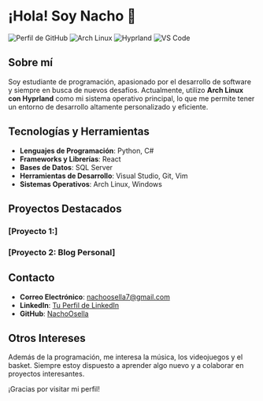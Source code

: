 # ¡Hola! Soy Nacho 👋

![Perfil de GitHub](https://img.shields.io/badge/-GitHub-181717?style=flat-square&logo=github&logoColor=white)
![Arch Linux](https://img.shields.io/badge/Arch_Linux-1793D1?style=flat-square&logo=arch-linux&logoColor=white)
![Hyprland](https://img.shields.io/badge/Hyprland-764ABC?style=flat-square&logo=arch-linux&logoColor=white)
![VS Code](https://img.shields.io/badge/Visual_Studio_Code-0078d7?style=flat-square&logo=visual-studio-code&logoColor=white)

## Sobre mí

Soy estudiante de programación, apasionado por el desarrollo de software y siempre en busca de nuevos desafíos. Actualmente, utilizo **Arch Linux con Hyprland** como mi sistema operativo principal, lo que me permite tener un entorno de desarrollo altamente personalizado y eficiente.

## Tecnologías y Herramientas

- **Lenguajes de Programación**: Python, C#
- **Frameworks y Librerías**: React
- **Bases de Datos**: SQL Server
- **Herramientas de Desarrollo**: Visual Studio, Git, Vim
- **Sistemas Operativos**: Arch Linux, Windows

## Proyectos Destacados

### [Proyecto 1:]
### [Proyecto 2: Blog Personal]

## Contacto

- **Correo Electrónico**: [nachoosella7@gmail.com](mailto:nachoosella7@gmail.com)
- **LinkedIn**: [Tu Perfil de LinkedIn](https://www.linkedin.com/in/tu-perfil)
- **GitHub**: [NachoOsella](https://github.com/NachoOsella)

## Otros Intereses

Además de la programación, me interesa la música, los videojuegos y el basket. Siempre estoy dispuesto a aprender algo nuevo y a colaborar en proyectos interesantes.

¡Gracias por visitar mi perfil!
